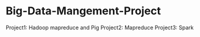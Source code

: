 # Big-Data-Mangement-Project
Project1: Hadoop mapreduce and Pig
Project2: Mapreduce
Project3: Spark 
